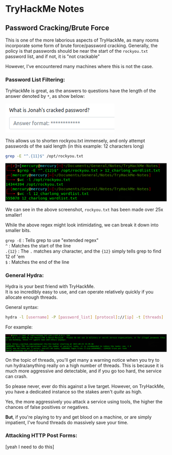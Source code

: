 # TryHackMe Notes

## Password Cracking/Brute Force

This is one of the more laborious aspects of TryHackMe, as many rooms incorporate some form of brute force/password cracking.
Generally, the policy is that passwords should be near the start of the `rockyou.txt` password list, and if not, it is "not crackable"

However, I've encountered many machines where this is not the case.  
  

### Password List Filtering:

TryHackMe is great, as the answers to questions have the length of the answer denoted by `*`, as show below:  

![Password length image](images/password_length.png)

This allows us to shorten rockyou.txt immensely, and only attempt passwords of the said length (in this example: 12 characters long)  

```sh
grep -E "^.{11}$" /opt/rockyou.txt
```

![Rockyou filtered down](images/rockyou_filtered.png)

We can see in the above screenshot, `rockyou.txt` has been made over 25x smaller!

While the above regex might look intimidating, we can break it down into smaller bits.

`grep -E` : Tells grep to use "extended regex"  
`^` : Matches the start of the line  
`.{12}` : The `.` matches any character, and the `{12}` simply tells grep to find 12 of 'em  
`$` : Matches the end of the line
  

### General Hydra:

Hydra is your best friend with TryHackMe.  
It is so incredibly easy to use, and can operate relatively quickly if you allocate enough threads.

General syntax:

```sh
hydra -l [username] -P [password_list] [protocol]://[ip] -t [threads]
```

For example:  
  
![Hydra demo](images/hydra_demo.png)
  
On the topic of threads, you'll get many a warning notice when you try to run hydra/anything really on a high number of threads. 
This is because it is much more aggressive and detectable, and if you go too hard, the service can crash.  

So please never, ever do this against a live target.
However, on TryHackMe, you have a dedicated instance so the stakes aren't *quite* as high.  
  
Yes, the more aggressively you attack a service using tools, the higher the chances of false positives or negatives.  

**But**, if you're playing to try and get blood on a machine, or are simply impatient, I've found threads do massively save your time.


### Attacking HTTP Post Forms:

[yeah I need to do this]
